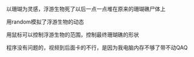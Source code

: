以珊瑚为灵感，浮游生物死了以后一点一点堆在原来的珊瑚礁尸体上

用random模拟了浮游生物的动态

用鼠标可以控制浮游生物的范围，控制最终珊瑚礁的形状

程序没有问题的，视频到后面卡的不行，是因为我电脑内存不够了带不动QAQ
